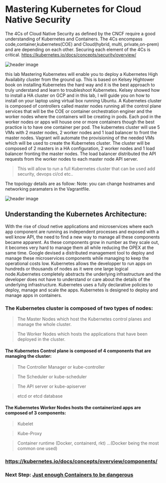 # Mastering Kubernetes for Cloud Native Security
The 4Cs of Cloud Native Security as defined by the CNCF require a good understanding of Kubernetes and Containers. The 4Cs encompass code,container,kubernetes(COE) and Cloud(hybrid, multi, private,on-prem) and are depending on each other. Securing each element of the 4Cs is critical.
https://kubernetes.io/docs/concepts/security/overview/
           
   ![header image](https://github.com/dean-houari/Mastering-Kubernetes/blob/master/LAB/4c.png)
             
this lab Mastering Kubernetes will enable you to deploy a Kubernetes High Availabity cluster from the ground up. This is based on Kelsey Hightower book on installing Kubernetes the hard way and it is the best approach to truly understand and learn to troubleshoot Kubernetes.
Kelsey showed how to install a HA cluster on GCP and in this lab, I will guide you on how to install on your laptop using virtual box running Ubuntu. 
A Kubernetes cluster is composed of controllers called master nodes running all the control plane services that will be the COE or container orchestration enginer and the worker nodes where the containers will be creating in pods. Each pod in the worker nodes or apps will house one or more containers though the best practice is to have one container per pod.
The kubernetes cluster will use 5 VMs with 2 master nodes, 2 worker nodes and 1 load balancer to front the master nodes. 
Vagrant will automate the provisioning of the needed VMs which will be used to create the Kubernetes cluster. The cluster will be composed of 2 masters in a HA configuration, 2 worker nodes and 1 load balancer fronting the master nodes. The load balancer distributed the API requests from the worker nodes to each master node API server.

>This will allow to run a full Kubernetes cluster that can be used add security, devops ci/cd etc..

The topology details are as follow: 
Note: you can change hostnames and networking paramaters in the Vagrantfile.
  
  ![header image](https://github.com/dean-houari/Mastering-Kubernetes/blob/master/LAB/K8stopo.png)
  
  
## Understanding the Kubernetes Architecture:

With the rise of cloud netive applications and microservices where each app component are running as independent processes and exposed with a well know API, the need to find a new way to manage all these components became apparent. As these components grow in number as they scale out, it becomes very hard to manage them all while reducing the OPEX at the same time. Google devised a distributed management tool to deploy and manage these microservices components while managing to keep the operational costs low.
Kubernetes allows the developper to run apps on hundreds or thousands of nodes as it were one large logical node.Kubernetes completely abstracts the underlying infrastructure and the developer does not have to understand or care about the details of the underlying infrastructure. Kubernetes uses a fully declarative policies to deploy, manage and scale the apps.
Kubernetes is designed to deploy and manage apps in containers.

### The Kubernetes cluster is composed of two types of nodes:

 > The Master Nodes which host the Kubernetes control planes and manage the whole cluster.
  
 > The Worker Nodes which hosts the applications that have been deployed in the cluster.
  
#### The Kubernetes Control plane is composed of 4 components that are managing the cluster:

  > The Controller Manager or kube-controller
  
  > The Scheduler or kube-scheduler
  
  > The API server or kube-apiserver
  
  > etcd or etcd database
  
#### The Kubernetes Worker Nodes hosts the containerized apps are composed of 3 components:

  > Kubelet 
   
  > Kube-Proxy
   
  > Container runtime (Docker, containerd, rkt) ...(Docker being the most common one used)
   
### https://kubernetes.io/docs/concepts/overview/components/




### Next Step: [Just enough Containers to be dangerous](Just-Enough-Containers.md)

